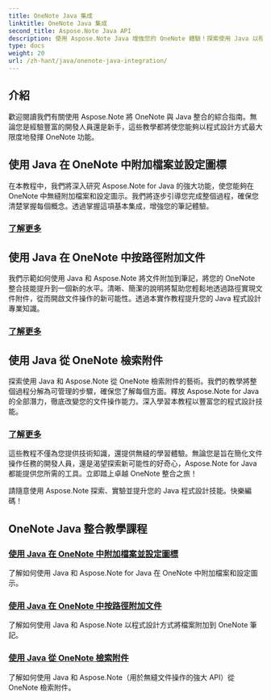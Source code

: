 ```yaml
---
title: OneNote Java 集成
linktitle: OneNote Java 集成
second_title: Aspose.Note Java API
description: 使用 Aspose.Note Java 增強您的 OneNote 體驗！探索使用 Java 以程式設計方式附加文件、設定圖示和檢索附件的教學課程。
type: docs
weight: 20
url: /zh-hant/java/onenote-java-integration/
---
```

## 介紹

歡迎閱讀我們有關使用 Aspose.Note 將 OneNote 與 Java 整合的綜合指南。無論您是經驗豐富的開發人員還是新手，這些教學都將使您能夠以程式設計方式最大限度地發揮 OneNote 功能。

## 使用 Java 在 OneNote 中附加檔案並設定圖標
在本教程中，我們將深入研究 Aspose.Note for Java 的強大功能，使您能夠在 OneNote 中無縫附加檔案和設定圖示。我們將逐步引導您完成整個過程，確保您清楚掌握每個概念。透過掌握這項基本集成，增強您的筆記體驗。

### [了解更多](./attach-file-and-set-icon/)

## 使用 Java 在 OneNote 中按路徑附加文件
我們示範如何使用 Java 和 Aspose.Note 將文件附加到筆記，將您的 OneNote 整合技能提升到一個新的水平。清晰、簡潔的說明將幫助您輕鬆地透過路徑實現文件附件，從而開啟文件操作的新可能性。透過本實作教程提升您的 Java 程式設計專業知識。

### [了解更多](./attach-file-by-path/)

## 使用 Java 從 OneNote 檢索附件
探索使用 Java 和 Aspose.Note 從 OneNote 檢索附件的藝術。我們的教學將整個過程分解為可管理的步驟，確保您了解每個方面。釋放 Aspose.Note for Java 的全部潛力，徹底改變您的文件操作能力。深入學習本教程以豐富您的程式設計技能。

### [了解更多](./retrieve-attachment/)

這些教程不僅為您提供技術知識，還提供無縫的學習體驗。無論您是旨在簡化文件操作任務的開發人員，還是渴望探索新可能性的好奇心，Aspose.Note for Java 都能提供您所需的工具。立即踏上卓越 OneNote 整合之旅！

請隨意使用 Aspose.Note 探索、實驗並提升您的 Java 程式設計技能。快樂編碼！
## OneNote Java 整合教學課程
### [使用 Java 在 OneNote 中附加檔案並設定圖標](./attach-file-and-set-icon/)
了解如何使用 Java 和 Aspose.Note for Java 在 OneNote 中附加檔案和設定圖示。
### [使用 Java 在 OneNote 中按路徑附加文件](./attach-file-by-path/)
了解如何使用 Java 和 Aspose.Note 以程式設計方式將檔案附加到 OneNote 筆記。
### [使用 Java 從 OneNote 檢索附件](./retrieve-attachment/)
了解如何使用 Java 和 Aspose.Note（用於無縫文件操作的強大 API）從 OneNote 檢索附件。